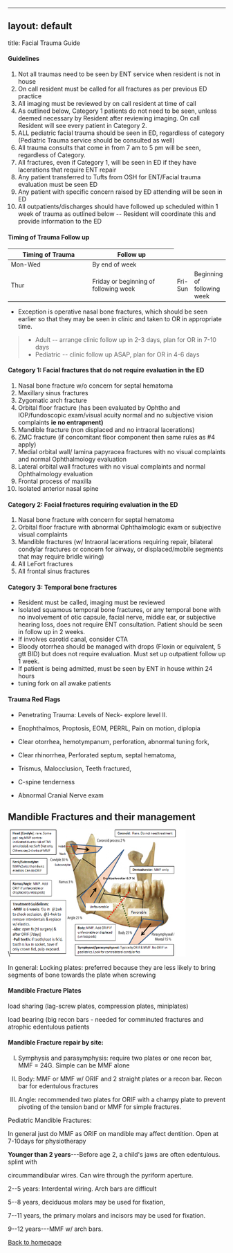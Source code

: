 ------------------------------------------------------------------------

## layout: default

title: Facial Trauma Guide

<h4 class="unnumbered" id="guidelines">
Guidelines
</h4>
<!-- Trauma guidelines list start -->
<ol>
<li>
Not all traumas need to be seen by ENT service when resident is not in house
</li>
<li>
On call resident must be called for all fractures as per previous ED practice
</li>
<li>
All imaging must be reviewed by on call resident at time of call
</li>
<li>
As outlined below, Category 1 patients do not need to be seen, unless deemed necessary by Resident after reviewing imaging. On call Resident will see every patient in Category 2.
</li>
<li>
ALL pediatric facial trauma should be seen in ED, regardless of category (Pediatric Trauma service should be consulted as well)
</li>
<li>
All trauma consults that come in from 7 am to 5 pm will be seen, regardless of Category.
</li>
<li>
All fractures, even if Category 1, will be seen in ED if they have lacerations that require ENT repair
</li>
<li>
Any patient transferred to Tufts from OSH for ENT/Facial trauma evaluation must be seen ED
</li>
<li>
Any patient with specific concern raised by ED attending will be seen in ED
</li>
<li>
All outpatients/discharges should have followed up scheduled within 1 week of trauma as outlined below -- Resident will coordinate this and provide information to the ED
</li>
</ol>
<!-- Trauma guidelines list end -->
<h4 class="unnumbered" id="timing-of-trauma-follow-up">
Timing of Trauma
Follow up
</h4>
<table>
<colgroup>
<col style="width: 49%" />
<col style="width: 50%" />
</colgroup>
<thead>
<tr class="header">
<th>
<strong>Timing of Trauma</strong>
</th>
<th>
<strong>Follow up</strong>
</th>
</tr>
</thead>
<tbody>
<tr class="odd">
<td>
Mon-Wed
</td>
<td>
By end of week
</td>
<tr class="even">
<td>
Thur
</td>
<td>
Friday or beginning of following week
</td>
<td>
Fri-Sun
</td>
<td>
Beginning of following week
</td>
</tbody>
</table>
<ul>
<li>
Exception is operative nasal bone fractures, which should be seen earlier so that they may be seen in clinic and taken to OR in appropriate time.
</li>
</ul>
<blockquote>
<ul>
<li>
Adult -- arrange clinic follow up in 2-3 days, plan for OR in 7-10 days
</li>
<li>
Pediatric -- clinic follow up ASAP, plan for OR in 4-6 days
</li>
</ul>
</blockquote>
<h4 class="unnumbered" id="category-1-facial-fractures-that-do-not-require-evaluation-in-the-ed">
Category
1: Facial fractures that do not require evaluation in the ED
</h4>
<ol>
<li>
Nasal bone fracture w/o concern for septal hematoma
</li>
<li>
Maxillary sinus fractures
</li>
<li>
Zygomatic arch fracture
</li>
<li>
Orbital floor fracture (has been evaluated by Ophtho and IOP/fundoscopic exam/visual acuity normal and no subjective vision complaints <strong>ie no entrapment)</strong>
</li>
<li>
Mandible fracture (non displaced and no intraoral lacerations)
</li>
<li>
ZMC fracture (if concomitant floor component then same rules as #4 apply)
</li>
<li>
Medial orbital wall/ lamina papyracea fractures with no visual complaints and normal Ophthalmology evaluation
</li>
<li>
Lateral orbital wall fractures with no visual complaints and normal Ophthalmology evaluation
</li>
<li>
Frontal process of maxilla
</li>
<li>
Isolated anterior nasal spine
</li>
</ol>
<h4 class="unnumbered" id="category-2-facial-fractures-requiring-evaluation-in-the-ed">
Category 2: Facial fractures requiring evaluation in the ED
</h4>
<ol>
<li>
Nasal bone fracture with concern for septal hematoma
</li>
<li>
Orbital floor fracture with abnormal Ophthalmologic exam or subjective visual complaints
</li>
<li>
Mandible fractures (w/ Intraoral lacerations requiring repair, bilateral condylar fractures or concern for airway, or displaced/mobile segments that may require bridle wiring)
</li>
<li>
All LeFort fractures
</li>
<li>
All frontal sinus fractures
</li>
</ol>
<h4 class="unnumbered" id="category-3-temporal-bone-fractures">
Category
3: Temporal bone fractures
</h4>
<ul>
<li>
Resident must be called, imaging must be reviewed
</li>
<li>
Isolated squamous temporal bone fractures, or any temporal bone with no involvement of otic capsule, facial nerve, middle ear, or subjective hearing loss, does not require ENT consultation. Patient should be seen in follow up in 2 weeks.
</li>
<li>
If involves carotid canal, consider CTA
</li>
<li>
Bloody otorrhea should be managed with drops (Floxin or equivalent, 5 gtt BID) but does not require evaluation. Must set up outpatient follow up 1 week.
</li>
<li>
If patient is being admitted, must be seen by ENT in house within 24 hours
</li>
<li>
tuning fork on all awake patients
</li>
</ul>
<h4 class="unnumbered" id="trauma-red-flags">
Trauma Red Flags
</h4>
<ul>
<li>
<p>
Penetrating Trauma: Levels of Neck- explore level II.
</p>
</li>
<li>
<p>
Enophthalmos, Proptosis, EOM, PERRL, Pain on motion,
diplopia
</p>
</li>
<li>
<p>
Clear otorrhea, hemotympanum, perforation, abnormal tuning
fork,
</p>
</li>
<li>
<p>
Clear rhinorrhea, Perforated septum, septal hematoma,
</p>
</li>
<li>
<p>
Trismus, Malocclusion, Teeth fractured,
</p>
</li>
<li>
<p>
C-spine tenderness
</p>
</li>
<li>
<p>
Abnormal Cranial Nerve exam
</p>
</li>
</ul>
<h2 class="unnumbered" id="mandible-fractures-and-their-management">
Mandible Fractures and
their management
</h2>
<p>
\<img src="media/image2.png" style="width:4.23333in;height:3.04514in" alt="Head \[Condyle): rare. Some savMMF contra- indicated dueto riskofTMJ a n kvlosis& rec Soft Diet on"/ 0th ers sav 24 wksof MM F Nec k/SubcondyIar•. MM Fx2w ks th en Ewks elastics Can doORIF Coronoid: Coronoid process 2 % 6.7 Rara Do not need treatment Dentoalveolar: MMF only Ramus 3 % Ramus/AngIe: M Add ORIF if unfavorableor displaced (u peds) Treatment Guidelines: -MMF is 6 weeks. flu in @lwk to check occlusion, @3-4wk to remove interdentals & replace w/ elastics. -Abx: open fx (til surgery) & after ORIF (7days) -Pull teeth: if tooth/root is fx'd, tooth is lux in socket, Save if only crown fxd, pulp exposed. Unfavorable Angle Body: Add ORIF if unfavorab•leor d \$læed (unlesspeds) Favorable BOdy25% yseal / Mental 15% Symphyseal/parasymphyseal: Typicalb/ORIF& M No ORIF in pediatrics Inok for fxs " /\>
</p>
<p>
In general: Locking plates: preferred because they are less likely to
bring segments of bone towards the plate when screwing
</p>
<h4 class="unnumbered" id="mandible-fracture-plates">
Mandible Fracture
Plates
</h4>
<p>
load sharing (lag-screw plates, compression plates, miniplates)
</p>
<p>
load bearing (big recon bars - needed for comminuted fractures and
atrophic edentulous patients
</p>
<h4 class="unnumbered" id="mandible-fracture-repair-by-site">
Mandible
Fracture repair by site:
</h4>
<ol type="I">
<li>
<p>
Symphysis and parasymphysis: require two plates or one recon bar,
MMF = 24G. Simple can be MMF alone
</p>
</li>
<li>
<p>
Body: MMF or MMF w/ ORIF and 2 straight plates or a recon bar.
Recon bar for edentulous fractures
</p>
</li>
<li>
<p>
Angle: recommended two plates for ORIF with a champy plate to
prevent pivoting of the tension band or MMF for simple
fractures.
</p>
</li>
</ol>
<p>
Pediatric Mandible Fractures:
</p>
<p>
In general just do MMF as ORIF on mandible may affect dentition. Open
at 7-10days for physiotherapy
</p>
<p>
<strong>Younger than 2 years</strong>---Before age 2, a child's jaws
are often edentulous. splint with
</p>
<p>
circummandibular wires. Can wire through the pyriform aperture.
</p>
<p>
2--5 years: Interdental wiring. Arch bars are difficult
</p>
<p>
5--8 years, deciduous molars may be used for fixation,
</p>
<p>
7--11 years, the primary molars and incisors may be used for
fixation.
</p>
<p>
9--12 years---MMF w/ arch bars.
</p>
<p>
<a href="index.html">Back to homepage</a>
</p>
